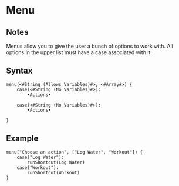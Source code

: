 # Menu

## Notes
Menus allow you to give the user a bunch of options to work with. All options in the upper list must have a case associated with it.

## Syntax

```
menu(<#String (Allows Variables)#>, <#Array#>) {
	case(<#String (No Variables)#>):
		•Actions•
	
	case(<#String (No Variables)#>):
		•Actions•
	
}
```

## Example
```
menu("Choose an action", ["Log Water", "Workout"]) {
	case("Log Water"):
		runShortcut(Log Water)
	case("Workout"):
		runShortcut(Workout)
}
```
